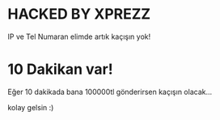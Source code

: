 # HACKED BY XPREZZ
IP ve Tel Numaran elimde artık kaçışın yok!

# 10 Dakikan var!
Eğer 10 dakikada bana 100000tl gönderirsen kaçışın olacak...

kolay gelsin :)

